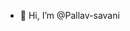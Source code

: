 - 👋 Hi, I’m @Pallav-savani

<!---
Pallav-savani/Pallav-savani is a ✨ special ✨ repository because its `README.md` (this file) appears on your GitHub profile.
You can click the Preview link to take a look at your changes.
--->
